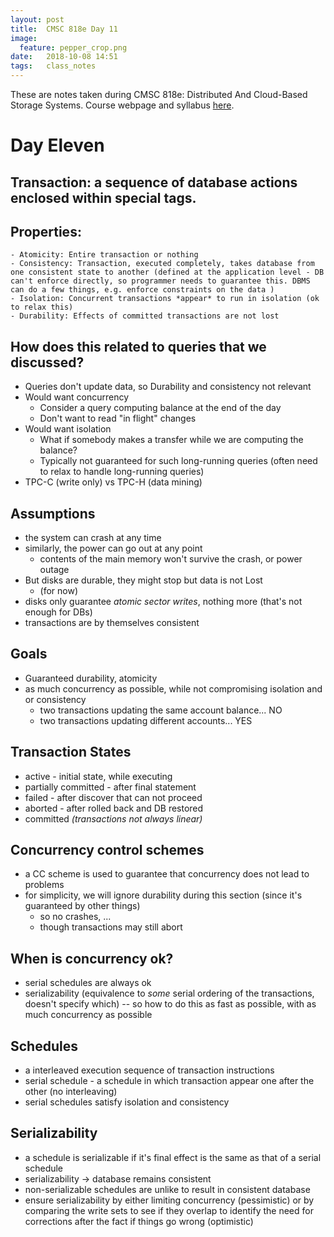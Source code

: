 ```yaml
---
layout: post
title:  CMSC 818e Day 11
image:
  feature: pepper_crop.png
date:   2018-10-08 14:51
tags:   class_notes
---
```


These are notes taken during CMSC 818e: Distributed And Cloud-Based Storage Systems. Course webpage and syllabus [here](http://triffid.cs.umd.edu/818/).

# Day Eleven

## Transaction: a sequence of database actions enclosed within special tags.

## Properties:
    - Atomicity: Entire transaction or nothing
    - Consistency: Transaction, executed completely, takes database from one consistent state to another (defined at the application level - DB can't enforce directly, so programmer needs to guarantee this. DBMS can do a few things, e.g. enforce constraints on the data )
    - Isolation: Concurrent transactions *appear* to run in isolation (ok to relax this)
    - Durability: Effects of committed transactions are not lost

## How does this related to queries that we discussed?
 - Queries don't update data, so Durability and consistency not relevant
 - Would want concurrency
    - Consider a query computing balance at the end of the day
    - Don't want to read "in flight" changes
 - Would want isolation
    - What if somebody makes a transfer while we are computing the balance?
    - Typically not guaranteed for such long-running queries (often need to relax to handle long-running queries)
 - TPC-C (write only) vs TPC-H (data mining)

## Assumptions
 - the system can crash at any time
 - similarly, the power can go out at any point
    - contents of the main memory won't survive the crash, or power outage
 - But disks are durable, they might stop but data is not Lost
    - (for now)
 - disks only guarantee *atomic sector writes*, nothing more (that's not enough for DBs)
 - transactions are by themselves consistent

## Goals
- Guaranteed durability, atomicity
- as much concurrency as possible, while not compromising isolation and or consistency
    - two transactions updating the same account balance... NO
    - two transactions updating different accounts... YES

## Transaction States
- active - initial state, while executing
- partially committed - after final statement
- failed - after discover that can not proceed
- aborted - after rolled back and DB restored
- committed
*(transactions not always linear)*

## Concurrency control schemes
 - a CC scheme is used to guarantee that concurrency does not lead to problems
 - for simplicity, we will ignore durability during this section (since it's guaranteed by other things)
    - so no crashes, ...
    - though transactions may still abort

## When is concurrency ok?
 - serial schedules are always ok
 - serializability (equivalence to *some* serial ordering of the transactions, doesn't specify which) -- so how to do this as fast as possible, with as much concurrency as possible

## Schedules
  - a interleaved execution sequence of transaction instructions
  - serial schedule - a schedule in which transaction appear one after the other (no interleaving)
  - serial schedules satisfy isolation and consistency

## Serializability
 - a schedule is serializable if it's final effect is the same as that of a serial schedule
 - serializability -> database remains consistent
 - non-serializable schedules are unlike to result in consistent database
 - ensure serializability by either limiting concurrency (pessimistic) or by comparing the write sets to see if they overlap to identify the need for corrections after the fact if things go wrong (optimistic)
